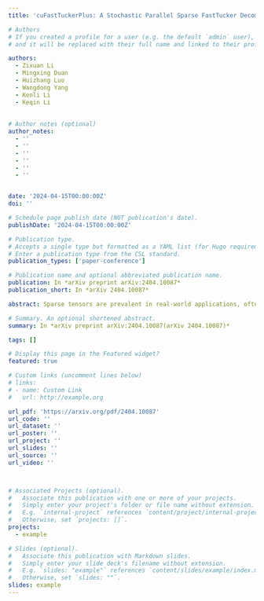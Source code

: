 ```yaml
---
title: 'cuFastTuckerPlus: A Stochastic Parallel Sparse FastTucker Decomposition Using GPU Tensor Cores'

# Authors
# If you created a profile for a user (e.g. the default `admin` user), write the username (folder name) here
# and it will be replaced with their full name and linked to their profile.

authors:
  - Zixuan Li
  - Mingxing Duan
  - Huizhang Luo
  - Wangdong Yang
  - Kenli Li
  - Keqin Li
  
  
# Author notes (optional)
author_notes:
  - ''
  - ''
  - ''
  - ''
  - ''
  - ''


date: '2024-04-15T00:00:00Z'
doi: ''

# Schedule page publish date (NOT publication's date).
publishDate: '2024-04-15T00:00:00Z'

# Publication type.
# Accepts a single type but formatted as a YAML list (for Hugo requirements).
# Enter a publication type from the CSL standard.
publication_types: ['paper-conference']

# Publication name and optional abbreviated publication name.
publication: In *arXiv preprint arXiv:2404.10087*
publication_short: In *arXiv 2404.10087*

abstract: Sparse tensors are prevalent in real-world applications, often characterized by their large-scale, high-order, and high-dimensional nature. Directly handling raw tensors is impractical due to the significant memory and computational overhead involved. The current mainstream approach involves compressing or decomposing the original tensor. One popular tensor decomposition algorithm is the Tucker decomposition. However, existing state-of-the-art algorithms for large-scale Tucker decomposition typically relax the original optimization problem into multiple convex optimization problems to ensure polynomial convergence. Unfortunately, these algorithms tend to converge slowly. In contrast, tensor decomposition exhibits a simple optimization landscape, making local search algorithms capable of converging to a global (approximate) optimum much faster. In this paper, we propose the FastTuckerPlus algorithm, which decomposes the original optimization problem into two non-convex optimization problems and solves them alternately using the Stochastic Gradient Descent method. Furthermore, we introduce cuFastTuckerPlus, a fine-grained parallel algorithm designed for GPU platforms, leveraging the performance of tensor cores. This algorithm minimizes memory access overhead and computational costs, surpassing the state-of-the-art algorithms. Our experimental results demonstrate that our method achieves a speedup of 3X to 5X compared to state-of-the-art algorithms.

# Summary. An optional shortened abstract.
summary: In *arXiv preprint arXiv:2404.10087(arXiv 2404.10087)*

tags: []

# Display this page in the Featured widget?
featured: true

# Custom links (uncomment lines below)
# links:
# - name: Custom Link
#   url: http://example.org

url_pdf: 'https://arxiv.org/pdf/2404.10087'
url_code: ''
url_dataset: ''
url_poster: ''
url_project: ''
url_slides: ''
url_source: ''
url_video: ''



# Associated Projects (optional).
#   Associate this publication with one or more of your projects.
#   Simply enter your project's folder or file name without extension.
#   E.g. `internal-project` references `content/project/internal-project/index.md`.
#   Otherwise, set `projects: []`.
projects:
  - example

# Slides (optional).
#   Associate this publication with Markdown slides.
#   Simply enter your slide deck's filename without extension.
#   E.g. `slides: "example"` references `content/slides/example/index.md`.
#   Otherwise, set `slides: ""`.
slides: example
---
```

<!-- 
{{% callout note %}}
Click the _Cite_ button above to demo the feature to enable visitors to import publication metadata into their reference management software.
{{% /callout %}}

{{% callout note %}}
Create your slides in Markdown - click the _Slides_ button to check out the example.
{{% /callout %}}

Add the publication's **full text** or **supplementary notes** here. You can use rich formatting such as including [code, math, and images](https://docs.hugoblox.com/content/writing-markdown-latex/). -->
